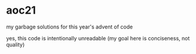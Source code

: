 # aoc21
my garbage solutions for this year's advent of code

yes, this code is intentionally unreadable (my goal here is conciseness, not quality)
